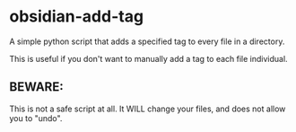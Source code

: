 # obsidian-add-tag

A simple python script that adds a specified tag to every file in a directory.

This is useful if you don't want to manually add a tag to each file individual.


## BEWARE:

This is not a safe script at all. It WILL change your files, and does not allow you to "undo".
